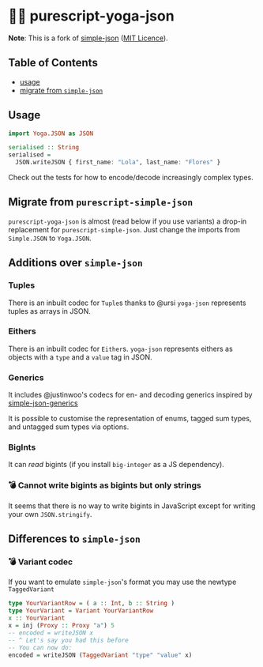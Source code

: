 # 🐏👑 purescript-yoga-json

**Note**: This is a fork of [simple-json](https://github.com/justinwoo/purescript-simple-json) ([MIT Licence](./LICENSE/simple-json.LICENSE)).

## Table of Contents
* [usage](#usage)
* [migrate from `simple-json`](#migrate-from-purescript-simple-json)

## Usage

```purescript
import Yoga.JSON as JSON

serialised :: String
serialised =
  JSON.writeJSON { first_name: "Lola", last_name: "Flores" }
```

Check out the tests for how to encode/decode increasingly complex types.

## Migrate from `purescript-simple-json`

`purescript-yoga-json` is almost (read below if you use variants) a drop-in replacement for `purescript-simple-json`. Just change the imports from `Simple.JSON` to `Yoga.JSON`.

## Additions over `simple-json`

### Tuples
There is an inbuilt codec for `Tuple`s thanks to @ursi
`yoga-json` represents tuples as arrays in JSON.

### Eithers
There is an inbuilt codec for `Either`s.
`yoga-json` represents eithers as objects with a `type` and a `value` tag in JSON.

### Generics
It includes @justinwoo's codecs for en- and decoding generics inspired by
[simple-json-generics](https://github.com/justinwoo/purescript-simple-json-generics)

It is possible to customise the representation of enums, tagged sum types, and untagged sum types via options.

### BigInts
It can *read* bigints (if you install `big-integer` as a JS dependency).

### 💣 Cannot write bigints as bigints but only strings
It seems that there is no way to write bigints in JavaScript except for writing your own `JSON.stringify`.

## Differences to `simple-json`

### 💣 Variant codec
If you want to emulate `simple-json`'s format you may use the newtype  `TaggedVariant`

```purescript
type YourVariantRow = ( a :: Int, b :: String )
type YourVariant = Variant YourVariantRow
x :: YourVariant
x = inj (Proxy :: Proxy "a") 5
-- encoded = writeJSON x
-- ^ Let's say you had this before
-- You can now do:
encoded = writeJSON (TaggedVariant "type" "value" x)
```
